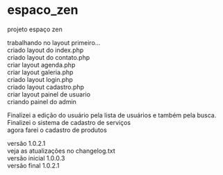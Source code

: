 # espaco_zen
projeto espaço zen

trabalhando no layout primeiro... <br>
criado layout do index.php <br>
criado layout do contato.php <br>
criar layout agenda.php <br>
criar layout galeria.php <br>
criado layout login.php <br>
criado layout cadastro.php <br>
criar layout painel de usuario <br>
criando painel do admin <br>

Finalizei a edição do usuário pela lista de usuários e também pela busca. <br>
Finalizei o sistema de cadastro de serviços <br>
agora farei o cadastro de produtos <br>


versão 1.0.2.1 <br>
veja as atualizações no changelog.txt <br>
versão inicial 1.0.0.3 <br>
versão final 1.0.2.1 <br>

